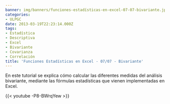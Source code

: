 ```yaml
---
banner: img/banners/funciones-estadísticas-en-excel-07-07-bivariante.jpg
categories:
- ULPGC
date: 2013-03-19T22:23:14.000Z
tags:
- Estadística
- Descriptiva
- Excel
- Bivariante
- Covarianza
- Correlación
title: 'Funciones Estadísticas en Excel - 07/07 - Bivariante'
---
```


En este tutorial se explica cómo calcular las diferentes medidas del análisis bivariante, mediante las fórmulas estadísticas que vienen implementadas en Excel.

{{< youtube -P8-BWrqYew >}}
